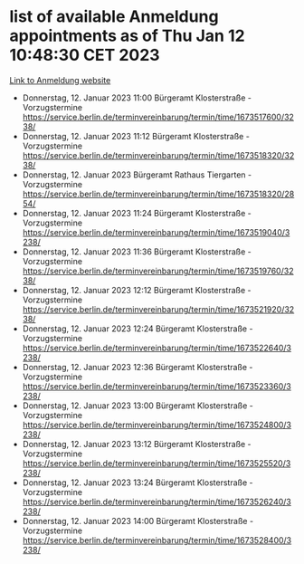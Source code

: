 # list of available Anmeldung appointments as of Thu Jan 12 10:48:30 CET 2023
[Link to Anmeldung website](https://service.berlin.de/terminvereinbarung/termin/tag.php?termin=0&anliegen[]=120686&dienstleisterlist=122210,122217,327316,122219,327312,122227,327314,122231,327346,122243,327348,122252,329742,122260,329745,122262,329748,122254,329751,122271,327278,122273,327274,122277,327276,330436,122280,327294,122282,327290,122284,327292,327539,122291,327270,122285,327266,122286,327264,122296,327268,150230,329760,122301,327282,122297,327286,122294,327284,122312,329763,122314,329775,122304,327330,122311,327334,122309,327332,122281,327352,122279,329772,122276,327324,122274,327326,122267,329766,122246,327318,122251,327320,122257,327322,122208,327298,122226,327300,121362,121364&herkunft=http%3A%2F%2Fservice.berlin.de%2Fdienstleistung%2F120686%2F)
- Donnerstag, 12. Januar 2023 11:00 Bürgeramt Klosterstraße - Vorzugstermine https://service.berlin.de/terminvereinbarung/termin/time/1673517600/3238/
- Donnerstag, 12. Januar 2023 11:12 Bürgeramt Klosterstraße - Vorzugstermine https://service.berlin.de/terminvereinbarung/termin/time/1673518320/3238/
- Donnerstag, 12. Januar 2023  Bürgeramt Rathaus Tiergarten - Vorzugstermine https://service.berlin.de/terminvereinbarung/termin/time/1673518320/2854/
- Donnerstag, 12. Januar 2023 11:24 Bürgeramt Klosterstraße - Vorzugstermine https://service.berlin.de/terminvereinbarung/termin/time/1673519040/3238/
- Donnerstag, 12. Januar 2023 11:36 Bürgeramt Klosterstraße - Vorzugstermine https://service.berlin.de/terminvereinbarung/termin/time/1673519760/3238/
- Donnerstag, 12. Januar 2023 12:12 Bürgeramt Klosterstraße - Vorzugstermine https://service.berlin.de/terminvereinbarung/termin/time/1673521920/3238/
- Donnerstag, 12. Januar 2023 12:24 Bürgeramt Klosterstraße - Vorzugstermine https://service.berlin.de/terminvereinbarung/termin/time/1673522640/3238/
- Donnerstag, 12. Januar 2023 12:36 Bürgeramt Klosterstraße - Vorzugstermine https://service.berlin.de/terminvereinbarung/termin/time/1673523360/3238/
- Donnerstag, 12. Januar 2023 13:00 Bürgeramt Klosterstraße - Vorzugstermine https://service.berlin.de/terminvereinbarung/termin/time/1673524800/3238/
- Donnerstag, 12. Januar 2023 13:12 Bürgeramt Klosterstraße - Vorzugstermine https://service.berlin.de/terminvereinbarung/termin/time/1673525520/3238/
- Donnerstag, 12. Januar 2023 13:24 Bürgeramt Klosterstraße - Vorzugstermine https://service.berlin.de/terminvereinbarung/termin/time/1673526240/3238/
- Donnerstag, 12. Januar 2023 14:00 Bürgeramt Klosterstraße - Vorzugstermine https://service.berlin.de/terminvereinbarung/termin/time/1673528400/3238/
